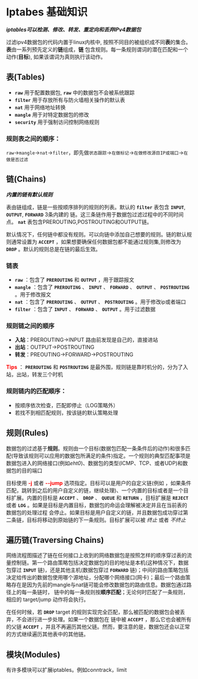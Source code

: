 # Iptabes 基础知识

***iptables可以检测、修改、转发、重定向和丢弃IPv4数据包***

过滤ipv4数据包的代码内置于linux内核中, 按照不同目的被组织成不同**表**的集合。**表**由一系列预先定义的**链**组成，**链** 包含规则。每一条规则谓词的潜在匹配和一个动作(**目标**), 如果该谓词为真则执行该动作。

## 表(Tables)

*   **`raw`** 用于配置数据包, **`raw`** 中的数据包不会被系统跟踪
*   **`filter`** 用于存放所有与防火墙相关操作的默认表
*   **`nat`** 用于网络地址转换
*   **`mangle`** 用于对特定数据包的修改
*   **`security`** 用于强制访问控制网络规则

### 规则表之间的顺序：

`raw`→`mangle`→`nat`→`filter`，即先做`状态跟踪`→`在做标记`→`在做修改源目IP或端口`→`在做是否过滤`

## 链(Chains)

***内置的链有默认规则***

​表由链组成，链是一些按顺序排列的规则的列表。默认的 **`filter`** 表包含 **`INPUT`**, **`OUTPUT`**, **`FORWARD`** 3条内建的 链。这三条链作用于数据包过滤过程中的不同时间点。 **`nat`**  表包含PREROUTING,POSTROUTING和OUTPUT链。

​默认情况下，任何链中都没有规则。可以向链中添加自己想要的规则。链的默认规则通常设置为 **`ACCEPT`** ，如果想要确保任何数据包都不能通过规则集,则修改为 **`DROP`** 。默认的规则总是在链的最后生效。

### 链表

*   **`raw`** ：包含了 **`PREROUTING`** 和 **`OUTPUT`** ，用于跟踪报文
*   **`mangle`** ：包含了 **`PREROUTING`** 、 **`INPUT`** 、 **`FORWARD`** 、 **`OUTPUT`** 、 **`POSTROUTING`** 。用于修改报文
*   **`nat`** ：包含了 **`PREROUTING`** 、 **`OUTPUT`** 、 **`POSTROUTING`** 。用于修改ip或者端口
*   **`filter`** ：包含了 **`INPUT`** 、 **`FORWARD`** 、 **`OUTPUT`** 。用于过滤数据

### 规则链之间的顺序

*   **入站**：PREROUTING→INPUT 路由前发现是自己的，直接进站
*   **出站**：OUTPUT→POSTROUTING
*   **转发**：PREOUTING→FORWARD→POSTROUTING

**<font color="red">Tips</font>** ： **`PREROUTING`** 和 **`POSTROUTING`** 是最外围，规则链是靠时机分的，分为了入站，出站，转发三个时机

### 规则链内的匹配顺序：

*   按顺序依次检查，匹配即停止（LOG策略外）
*   若找不到相匹配规则，按该链的默认策略处理

## 规则(Rules)

​数据包的过滤基于**规则**。规则由一个目标(数据包匹配一条条件后的动作)和很多匹配(导致该规则可以应用的数据包所满足的条件)指定。一个规则的典型匹配事项是数据包进入的网络接口(例如*eht0*)、数据包的类型(ICMP、TCP、或者UDP)和数据包的目的端口

​目标使用 **<font color="red">-j</font>** 或者 <font color="red">**--jump**</font> 选项指定。目标可以是用户的自定义链(例如 ，如果条件匹配，跳转到之后的用户自定义的链，继续处理)、一个内置的目标或者是一个目标扩展。内置的目标是 **`ACCEPT`** 、 **`DROP`** 、 **`QUEUE`** 和 **`RETURN`** ，目标扩展是 **`REJECT`** 或者 **`LOG`** 。如果是目标是内置目标，数据包的命运会理解被决定并且在当前表的数据包的处理过程 会停止。如果目标是用户自定义的链，并且数据包成功穿过第二条链，目标将移动到原始链的下一条规则。目标扩展可以被 *终止* 或者 *不终止*

## 遍历链(Traversing Chains)

​网络流程图描述了链在任何接口上收到的网络数据包是按照怎样的顺序穿过表的流量控制链。第一个路由策略包括决定数据包的目的地址是本机(这种情况下，数据包穿过 **`INPUT`** 链)，还是其他主机(数据包穿过 **`FORWARD`** 链)；中间的路由策略包括决定给传出的数据包使用哪个源地址，分配哪个网络接口(网卡)；最后一个路由策略存在是因为先前的mangle与nat链可能会修改数据包的路由信息。数据包通过路径上的每一条链时， 链中的每一条规则按**顺序匹配**；无论何时匹配了一条规则，相应的 target/jump 动作将会执行。

​在任何时候，若 **`DROP`** target 的规则实现完全匹配，那么被匹配的数据包会被丢弃，不会进行进一步处理。如果一个数据包在 链中被 **`ACCEPT`** ，那么它也会被所有的父链 **`ACCEPT`** ，并且不再遍历其他父链。然而，要注意的是，数据包还会以正常的方式继续遍历其他表中的其他链。

## 模块(Modules)

有许多模块可以扩展iptables。例如conntrack，limit
